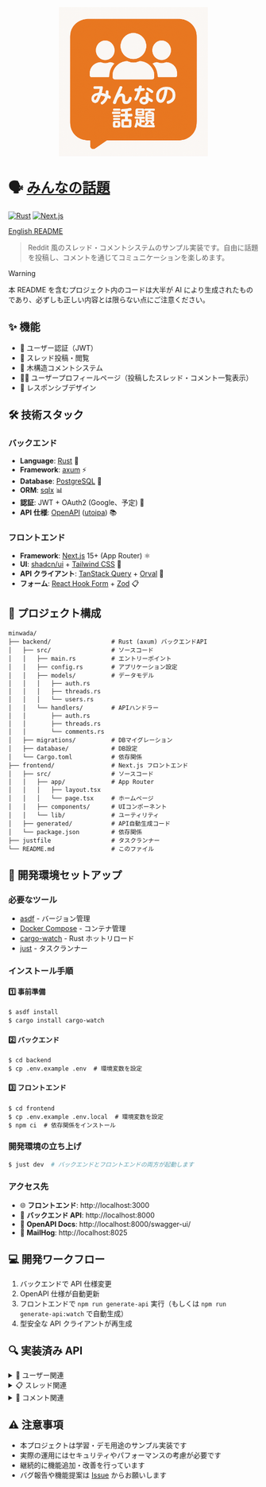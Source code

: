 <p align="center">
  <a href="https://minwada.com">
    <img src="./docs/images/logo.png" alt="みんなの話題" width="300" height="300">
  </a>
</p>

# 🗣️ [みんなの話題](https://minwada.com)

[![Rust](https://img.shields.io/badge/rust-1.87.0-orange.svg?logo=rust)](https://www.rust-lang.org)
[![Next.js](https://img.shields.io/badge/next.js-15+-black.svg?logo=next.js)](https://nextjs.org/)

[English README](./docs/README.en.md)

> Reddit 風のスレッド・コメントシステムのサンプル実装です。自由に話題を投稿し、コメントを通じてコミュニケーションを楽しめます。

> [!WARNING]
> 本 README を含むプロジェクト内のコードは大半が AI により生成されたものであり、必ずしも正しい内容とは限らない点にご注意ください。

## ✨ 機能

- 👤 ユーザー認証（JWT）
- 📝 スレッド投稿・閲覧
- 💬 木構造コメントシステム
- 👨‍💻 ユーザープロフィールページ（投稿したスレッド・コメント一覧表示）
- 📱 レスポンシブデザイン

## 🛠️ 技術スタック

### バックエンド

- **Language**: [Rust](https://www.rust-lang.org/) 🦀
- **Framework**: [axum](https://github.com/tokio-rs/axum) ⚡
- **Database**: [PostgreSQL](https://www.postgresql.org/) 🐘
- **ORM**: [sqlx](https://github.com/launchbadge/sqlx) 📊
- **認証**: JWT + OAuth2 (Google、予定) 🔐
- **API 仕様**: [OpenAPI](https://www.openapis.org/) ([utoipa](https://github.com/juhaku/utoipa)) 📚

### フロントエンド

- **Framework**: [Next.js](https://nextjs.org/) 15+ (App Router) ⚛️
- **UI**: [shadcn/ui](https://ui.shadcn.com/) + [Tailwind CSS](https://tailwindcss.com/) 🎨
- **API クライアント**: [TanStack Query](https://tanstack.com/query) + [Orval](https://orval.dev/) 🔄
- **フォーム**: [React Hook Form](https://react-hook-form.com/) + [Zod](https://zod.dev/) 📋

## 📂 プロジェクト構成

```
minwada/
├── backend/                 # Rust (axum) バックエンドAPI
│   ├── src/                 # ソースコード
│   │   ├── main.rs          # エントリーポイント
│   │   ├── config.rs        # アプリケーション設定
│   │   ├── models/          # データモデル
│   │   │   ├── auth.rs
│   │   │   ├── threads.rs
│   │   │   └── users.rs
│   │   └── handlers/        # APIハンドラー
│   │       ├── auth.rs
│   │       ├── threads.rs
│   │       └── comments.rs
│   ├── migrations/          # DBマイグレーション
│   ├── database/            # DB設定
│   └── Cargo.toml           # 依存関係
├── frontend/                # Next.js フロントエンド
│   ├── src/                 # ソースコード
│   │   ├── app/             # App Router
│   │   │   ├── layout.tsx
│   │   │   └── page.tsx     # ホームページ
│   │   ├── components/      # UIコンポーネント
│   │   └── lib/             # ユーティリティ
│   ├── generated/           # API自動生成コード
│   └── package.json         # 依存関係
├── justfile                 # タスクランナー
└── README.md                # このファイル
```

## 🚀 開発環境セットアップ

### 必要なツール

- [asdf](https://asdf-vm.com/) - バージョン管理
- [Docker Compose](https://docs.docker.com/compose/) - コンテナ管理
- [cargo-watch](https://crates.io/crates/cargo-watch) - Rust ホットリロード
- [just](https://just.systems/) - タスクランナー

### インストール手順

#### 1️⃣ 事前準備

```bash
$ asdf install
$ cargo install cargo-watch
```

#### 2️⃣ バックエンド

```shell
$ cd backend
$ cp .env.example .env  # 環境変数を設定
```

#### 3️⃣ フロントエンド

```shell
$ cd frontend
$ cp .env.example .env.local  # 環境変数を設定
$ npm ci  # 依存関係をインストール
```

### 開発環境の立ち上げ

```bash
$ just dev  # バックエンドとフロントエンドの両方が起動します
```

### アクセス先

- 🌐 **フロントエンド**: http://localhost:3000
- 🔌 **バックエンド API**: http://localhost:8000
- 📘 **OpenAPI Docs**: http://localhost:8000/swagger-ui/
- 📧 **MailHog**: http://localhost:8025

## 💻 開発ワークフロー

1. バックエンドで API 仕様変更
2. OpenAPI 仕様が自動更新
3. フロントエンドで `npm run generate-api` 実行（もしくは `npm run generate-api:watch` で自動生成）
4. 型安全な API クライアントが再生成

## 🔍 実装済み API

<details>
<summary>👤 ユーザー関連</summary>

- ユーザー登録・ログイン・ログアウト
- ユーザープロフィール表示
- ユーザーが投稿したスレッド一覧取得
- ユーザーが投稿したコメント一覧取得
- プロフィール編集
</details>

<details>
<summary>📋 スレッド関連</summary>

- スレッド一覧取得
- スレッド詳細取得
- スレッド作成・削除
</details>

<details>
<summary>💬 コメント関連</summary>

- スレッドのコメント一覧取得
- コメント投稿・削除
- 返信コメント（ネスト構造）
</details>

## ⚠️ 注意事項

- 本プロジェクトは学習・デモ用途のサンプル実装です
- 実際の運用にはセキュリティやパフォーマンスの考慮が必要です
- 継続的に機能追加・改善を行っています
- バグ報告や機能提案は [Issue](https://github.com/y-temp4/minwada/issues) からお願いします
